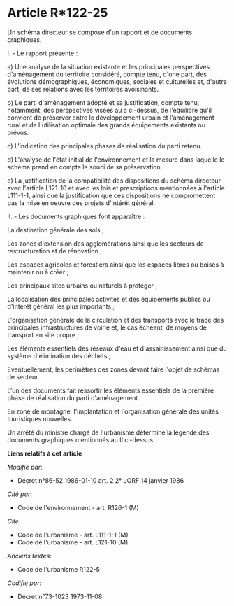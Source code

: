 # Article R*122-25

Un schéma directeur se compose  d'un rapport et de documents graphiques.

I. - Le rapport présente :

a) Une analyse de la situation existante et les principales perspectives d'aménagement du territoire considéré, compte tenu,
d'une part, des évolutions démographiques, économiques, sociales et culturelles et, d'autre part, de ses relations avec les
territoires avoisinants.

b) Le parti d'aménagement adopté et sa justification, compte tenu, notamment, des perspectives visées au a ci-dessus, de
l'équilibre qu'il convient de préserver entre le développement urbain et l'aménagement rural et de l'utilisation optimale des
grands équipements existants ou prévus.

c) L'indication des principales phases de réalisation du parti retenu.

d) L'analyse de l'état initial de l'environnement et la mesure dans laquelle le schéma prend en compte le souci de sa
préservation.

e) La justification de la compatibilité des dispositions du schéma directeur avec l'article L121-10 et avec les lois et
prescriptions mentionnées à l'article L111-1-1, ainsi que la justification que ces dispositions ne compromettent pas la mise
en oeuvre des projets d'intérêt général.

II. - Les documents graphiques font apparaître :

La destination générale des sols ;

Les zones d'extension des agglomérations ainsi que les secteurs de restructuration et de rénovation ;

Les espaces agricoles et forestiers ainsi que    les espaces libres ou boisés à maintenir ou à créer ;

Les principaux sites urbains ou naturels à protéger ;

La localisation des principales activités et des équipements publics ou d'intérêt général les plus importants ;

L'organisation générale de la circulation et des transports avec le tracé des principales infrastructures de voirie et, le
cas échéant, de moyens de transport en site propre ;

Les éléments essentiels des réseaux d'eau et d'assainissement ainsi que du système d'élimination des déchets ;

Eventuellement, les périmètres des zones devant faire l'objet de schémas de secteur.

L'un des documents fait ressortir les éléments essentiels de la première phase de réalisation du parti d'aménagement.

En zone de montagne, l'implantation et l'organisation générale des unités touristiques nouvelles.

Un arrêté du ministre chargé de l'urbanisme détermine la légende des documents graphiques mentionnés au II ci-dessus.

**Liens relatifs à cet article**

_Modifié par_:

  - Décret n°86-52 1986-01-10 art. 2 2° JORF 14 janvier 1986

_Cité par_:

  - Code de l'environnement - art. R126-1 (M)

_Cite_:

  - Code de l'urbanisme - art. L111-1-1 (M)
  - Code de l'urbanisme - art. L121-10 (M)

_Anciens textes_:

  - Code de l'urbanisme R122-5

_Codifié par_:

  - Décret n°73-1023 1973-11-08
